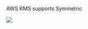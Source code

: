 
AWS KMS supports Symmetric

![](https://user-images.githubusercontent.com/26511983/70870147-58293c00-1f55-11ea-858e-f225862dcbe1.png)
